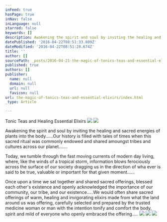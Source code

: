 ```yaml
---
inFeed: true
hasPage: true
inNav: false
inLanguage: null
starred: false
keywords: []
description: Awakening the spirit and soul by inviting the healing and sacred energies of plants into the body......Our history is filled with tales of times when this sacred ritual was commonly endowed and shared amoungst tribes and cultures across our planet.......
datePublished: '2016-04-22T08:51:33.809Z'
dateModified: '2016-04-22T08:51:28.674Z'
title: ''
author: []
sourcePath: _posts/2016-04-21-the-magic-of-tonics-teas-and-essential-elixirs.md
published: true
authors: []
publisher:
  name: null
  domain: null
  url: null
  favicon: null
url: the-magic-of-tonics-teas-and-essential-elixirs/index.html
_type: Article

---
```

Tonic Teas and Healing Essential Elixirs
![](https://the-grid-user-content.s3-us-west-2.amazonaws.com/3d86577a-4863-4bc6-933c-7b190bba42ad.jpg)
![](https://the-grid-user-content.s3-us-west-2.amazonaws.com/bec082ea-8509-493d-b175-e3322626cb89.jpg)

Awakening the spirit and soul by inviting the healing and sacred energies of plants into the body......Our history is filled with tales of times when this sacred ritual was commonly endowed and shared amoungst tribes and cultures across our planet.......

Today, we tumble through the fast moving currents of modern day living, where, like the winds of a tropical storm, information blows ferociously across the surface of our society dragging us in the direction of wha ever is said to be true, valuable or important for that given moment......

Once upon a time we sat together and shared sacred offerings, blessed each other's existence and openly acknowledged the importance of our community, our tribe, and our existence.....We would often share sacred offerings of warm, healing and invigorating elixirs made from what the land around us was offering, carefully selected and prepared by the trusted medicine woman or man with the intention tonify and comfort the body, spirit and mild of everyone who openly embraced the offering.....
![](https://the-grid-user-content.s3-us-west-2.amazonaws.com/7e9a5810-c5a5-4a31-a81d-660bf63589fc.jpg)
![](https://the-grid-user-content.s3-us-west-2.amazonaws.com/78147ef5-cce1-4fb5-a35d-c95c79dfd5a0.png)
![](https://the-grid-user-content.s3-us-west-2.amazonaws.com/fbc2eb3f-855d-4da1-80c5-f513c4f8b84d.jpg)